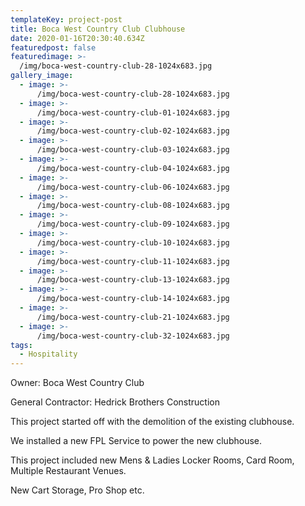 ```yaml
---
templateKey: project-post
title: Boca West Country Club Clubhouse
date: 2020-01-16T20:30:40.634Z
featuredpost: false
featuredimage: >-
  /img/boca-west-country-club-28-1024x683.jpg
gallery_image:
  - image: >-
      /img/boca-west-country-club-28-1024x683.jpg
  - image: >-
      /img/boca-west-country-club-01-1024x683.jpg
  - image: >-
      /img/boca-west-country-club-02-1024x683.jpg
  - image: >-
      /img/boca-west-country-club-03-1024x683.jpg
  - image: >-
      /img/boca-west-country-club-04-1024x683.jpg
  - image: >-
      /img/boca-west-country-club-06-1024x683.jpg
  - image: >-
      /img/boca-west-country-club-08-1024x683.jpg
  - image: >-
      /img/boca-west-country-club-09-1024x683.jpg
  - image: >-
      /img/boca-west-country-club-10-1024x683.jpg
  - image: >-
      /img/boca-west-country-club-11-1024x683.jpg
  - image: >-
      /img/boca-west-country-club-13-1024x683.jpg
  - image: >-
      /img/boca-west-country-club-14-1024x683.jpg
  - image: >-
      /img/boca-west-country-club-21-1024x683.jpg
  - image: >-
      /img/boca-west-country-club-32-1024x683.jpg
tags:
  - Hospitality
---
```

Owner: Boca West Country Club

General Contractor: Hedrick Brothers Construction

This project started off with the demolition of the existing clubhouse.

We installed a new FPL Service to power the new clubhouse.

This project included new Mens & Ladies Locker Rooms, Card Room, Multiple Restaurant Venues.

New Cart Storage, Pro Shop etc.
